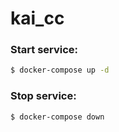 # kai_cc

### Start service:

```sh
$ docker-compose up -d
```

### Stop service:

```sh
$ docker-compose down
```
